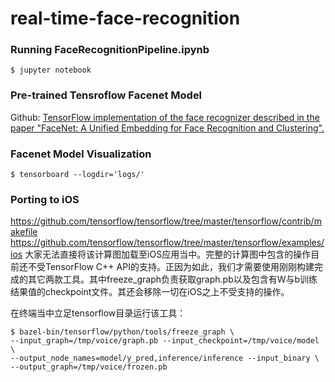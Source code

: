# real-time-face-recognition

### Running FaceRecognitionPipeline.ipynb
```
$ jupyter notebook
```
### Pre-trained Tensroflow Facenet Model
Github: [TensorFlow implementation of the face recognizer described in the paper "FaceNet: A Unified Embedding for Face Recognition and Clustering".](https://github.com/davidsandberg/facenet)


### Facenet Model Visualization
```
$ tensorboard --logdir='logs/'
```

### Porting to iOS
https://github.com/tensorflow/tensorflow/tree/master/tensorflow/contrib/makefile
https://github.com/tensorflow/tensorflow/tree/master/tensorflow/examples/ios
大家无法直接将该计算图加载至iOS应用当中。完整的计算图中包含的操作目前还不受TensorFlow C++ API的支持。正因为如此，我们才需要使用刚刚构建完成的其它两款工具。其中freeze_graph负责获取graph.pb以及包含有W与b训练结果值的checkpoint文件。其还会移除一切在iOS之上不受支持的操作。

在终端当中立足tensorflow目录运行该工具：
```
$ bazel-bin/tensorflow/python/tools/freeze_graph \ 
--input_graph=/tmp/voice/graph.pb --input_checkpoint=/tmp/voice/model \
--output_node_names=model/y_pred,inference/inference --input_binary \
--output_graph=/tmp/voice/frozen.pb 
```









